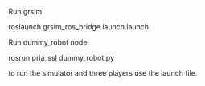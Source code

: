 Run grsim

roslaunch grsim_ros_bridge launch.launch


Run dummy_robot node

rosrun pria_ssl dummy_robot.py

to run the simulator and three players use the launch file.